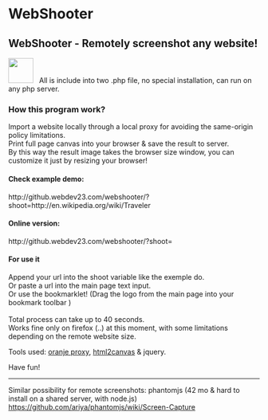 WebShooter
==========

<h2>WebShooter - Remotely screenshot any website!</h2>

<img width="50px" src="http://7img.fr/di/2ESB0XN/5270da66c6ba5dbf5d000037.png"/> &nbsp;&nbsp;All is include into two .php file, no special installation, can run on any php server.


<h3>How this program work?</h3>

Import a website locally through a local proxy for avoiding the same-origin policy limitations.<br>
Print full page canvas into your browser & save the result to server.<br>
By this way the result image takes the browser size window, you can customize it just by resizing your browser!<br>


<h4>Check example demo:</h4> http://github.webdev23.com/webshooter/?shoot=http://en.wikipedia.org/wiki/Traveler 


<h4>Online version:</h4> http://github.webdev23.com/webshooter/?shoot=



<h4>For use it</h4>Append your url into the shoot variable like the exemple do.<br>
Or paste a url into the main page text input.<br> 
Or use the bookmarklet! (Drag the logo from the main page into your bookmark toolbar )<br><br>
Total process can take up to 40 seconds.<br>
Works fine only on firefox (..) at this moment, with some limitations depending on the remote website size. 



Tools used: <a href="http://lehollandaisvolant.net/tout/oranjeproxy/">oranje proxy</a>, <a href="https://github.com/niklasvh/html2canvas">html2canvas</a> & jquery.


Have fun!<br>





****

Similar possibility for remote screenshots: 
phantomjs
(42 mo & hard to install on a shared server, with node.js)<br>
https://github.com/ariya/phantomjs/wiki/Screen-Capture


